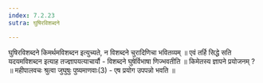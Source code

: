 ```yaml
---
index: 7.2.23
sutra: घुषिरविशब्दने

---
```

घुषिरविशब्दने किमर्थमविशब्दन इत्युच्यते, न विशब्दने चुरादिणिचा भवितव्यम् ॥ एवं तर्हि सिद्धे सति यदयमविशब्दन इत्याह तज्ज्ञापयत्याचार्यौ - विशब्दने घुषेर्विभाषा णिज्भवतीति ॥ किमेतस्य ज्ञापने प्रयोजनम् ? ॥ महीपालवचः श्रुत्वा जुघुषुः पुष्यमाणवाः(3) - एष प्रयोग उपपन्नो भवति ॥